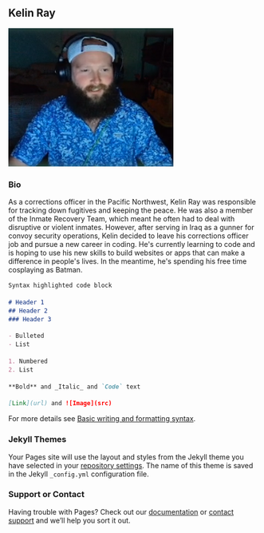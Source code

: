 ## Kelin Ray

![I'm Batman](FB.png "Batman")

### Bio

As a corrections officer in the Pacific Northwest, Kelin Ray was responsible for tracking down fugitives and keeping the peace. He was also a member of the Inmate Recovery Team, which meant he often had to deal with disruptive or violent inmates. However, after serving in Iraq as a gunner for convoy security operations, Kelin decided to leave his corrections officer job and pursue a new career in coding. He's currently learning to code and is hoping to use his new skills to build websites or apps that can make a difference in people's lives. In the meantime, he's spending his free time cosplaying as Batman.

```markdown
Syntax highlighted code block

# Header 1
## Header 2
### Header 3

- Bulleted
- List

1. Numbered
2. List

**Bold** and _Italic_ and `Code` text

[Link](url) and ![Image](src)
```

For more details see [Basic writing and formatting syntax](https://docs.github.com/en/github/writing-on-github/getting-started-with-writing-and-formatting-on-github/basic-writing-and-formatting-syntax).

### Jekyll Themes

Your Pages site will use the layout and styles from the Jekyll theme you have selected in your [repository settings](https://github.com/rayk472/im-batman/settings/pages). The name of this theme is saved in the Jekyll `_config.yml` configuration file.

### Support or Contact

Having trouble with Pages? Check out our [documentation](https://docs.github.com/categories/github-pages-basics/) or [contact support](https://support.github.com/contact) and we’ll help you sort it out.
